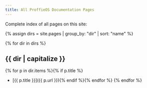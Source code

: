 ```yaml
---
title: All ProffieOS Documentation Pages
---
```

Complete index of all pages on this site:

{% assign dirs = site.pages | group_by: "dir" | sort: "name" %} 

{% for dir in dirs %}
## {{ dir | capitalize }}
{% for p in dir.items %}{% if p.title %}
  * [{{ p.title }}]({{ p.url }}){% endif %}{% endfor %}
{% endfor %}
